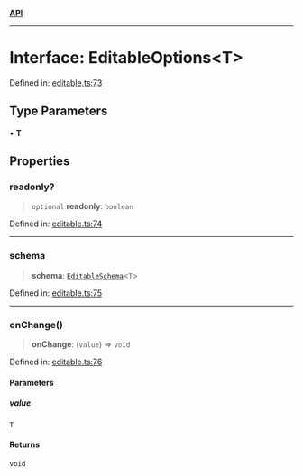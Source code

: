[**API**](../API.md)

***

# Interface: EditableOptions\<T\>

Defined in: [editable.ts:73](https://github.com/inokawa/edix/blob/85c2a124fd44a8c8104340867b78a503a4b370d2/src/core/editable.ts#L73)

## Type Parameters

• **T**

## Properties

### readonly?

> `optional` **readonly**: `boolean`

Defined in: [editable.ts:74](https://github.com/inokawa/edix/blob/85c2a124fd44a8c8104340867b78a503a4b370d2/src/core/editable.ts#L74)

***

### schema

> **schema**: [`EditableSchema`](../type-aliases/EditableSchema.md)\<`T`\>

Defined in: [editable.ts:75](https://github.com/inokawa/edix/blob/85c2a124fd44a8c8104340867b78a503a4b370d2/src/core/editable.ts#L75)

***

### onChange()

> **onChange**: (`value`) => `void`

Defined in: [editable.ts:76](https://github.com/inokawa/edix/blob/85c2a124fd44a8c8104340867b78a503a4b370d2/src/core/editable.ts#L76)

#### Parameters

##### value

`T`

#### Returns

`void`
